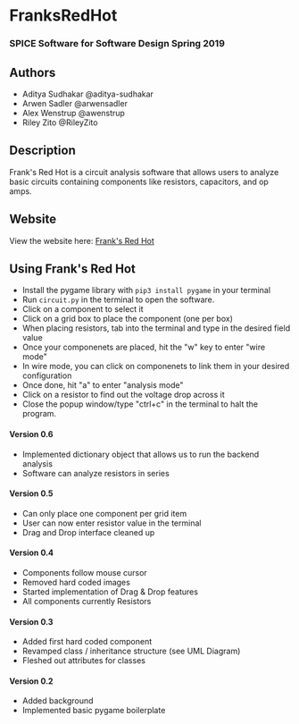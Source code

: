 # FranksRedHot

### SPICE Software for Software Design Spring 2019

## Authors
* Aditya Sudhakar  @aditya-sudhakar
* Arwen Sadler     @arwensadler
* Alex Wenstrup    @awenstrup
* Riley Zito      @RileyZito


## Description

Frank's Red Hot is a  circuit analysis software that allows users to analyze basic circuits containing components like resistors, capacitors, and op amps. 

## Website

View the website here: [Frank's Red Hot](https://aditya-sudhakar.github.io/FranksRedHot/)

## Using Frank's Red Hot

* Install the pygame library with `pip3 install pygame` in your terminal
* Run `circuit.py` in the terminal to open the software. 
* Click on a component to select it
* Click on a grid box to place the component (one per box)
* When placing resistors, tab into the terminal and type in the desired field value
* Once your componenets are placed, hit the "w" key to enter "wire mode"
* In wire mode, you can click on componenets to link them in your desired configuration
* Once done, hit "a" to enter "analysis mode"
* Click on a resistor to find out the voltage drop across it
* Close the popup window/type "ctrl+c" in the terminal to halt the program.

#### Version 0.6
* Implemented dictionary object that allows us to run the backend analysis
* Software can analyze resistors in series


#### Version 0.5
* Can only place one component per grid item
* User can now enter resistor value in the terminal
* Drag and Drop interface cleaned up


#### Version 0.4
* Components follow mouse cursor
* Removed hard coded images
* Started implementation of Drag & Drop features
* All components currently Resistors


#### Version 0.3
* Added first hard coded component
* Revamped class / inheritance structure (see UML Diagram)
* Fleshed out attributes for classes

#### Version 0.2
* Added background
* Implemented basic pygame boilerplate
